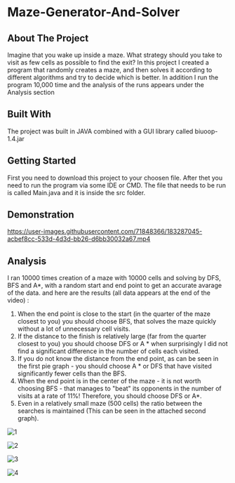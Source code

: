 # Maze-Generator-And-Solver
## About The Project
Imagine that you wake up inside a maze. What strategy should you take to visit as few cells as possible to find the exit? 
In this project I created a program that randomly creates a maze, and then solves it according to different algorithms and try to decide which is better.
In addition I run the program 10,000 time and the analysis of the runs appears under the Analysis section

## Built With
The project was built in JAVA combined with a GUI library called biuoop-1.4.jar

## Getting Started
First you need to download this project to your choosen file. 
After thet you need to run the program via some IDE or CMD. The file that needs to be run is called Main.java and it is inside the src folder.

## Demonstration
https://user-images.githubusercontent.com/71848366/183287045-acbef8cc-533d-4d3d-bb26-d6bb30032a67.mp4

## Analysis
I ran 10000 times creation of a maze with 10000 cells and solving by DFS, BFS and A*, with a random start and end point to get an accurate avarage of the data. and here are the results (all data appears at the end of the video) :
1. When the end point is close to the start (in the quarter of the maze closest to you) you should choose BFS, that solves the maze quickly without a lot of unnecessary cell visits.
2. If the distance to the finish is relatively large (far from the quarter closest to you) you should choose DFS or A * when surprisingly I did not find a significant difference in the number of cells each visited.
3. If you do not know the distance from the end point, as can be seen in the first pie graph - you should choose A * or DFS that have visited significantly fewer cells than the BFS.
4. When the end point is in the center of the maze - it is not worth choosing BFS - that manages to "beat" its opponents in the number of visits at a rate of 11%! Therefore, you should choose DFS or A*. 
5. Even in a relatively small maze (500 cells) the ratio between the searches is maintained (This can be seen in the attached second graph).


![1](https://user-images.githubusercontent.com/71848366/183287031-3d12b69a-e434-42fa-9fc0-3b542878b301.jpeg)

![2](https://user-images.githubusercontent.com/71848366/183287037-cd5a9663-5606-43b9-a525-9dee6bd21026.png)

![3](https://user-images.githubusercontent.com/71848366/183287041-88d7a8b5-bde4-4feb-8870-93736f94c871.jpeg)

![4](https://user-images.githubusercontent.com/71848366/183287042-d2a58859-c545-4e68-92f4-cdb12ab1c93a.png)
